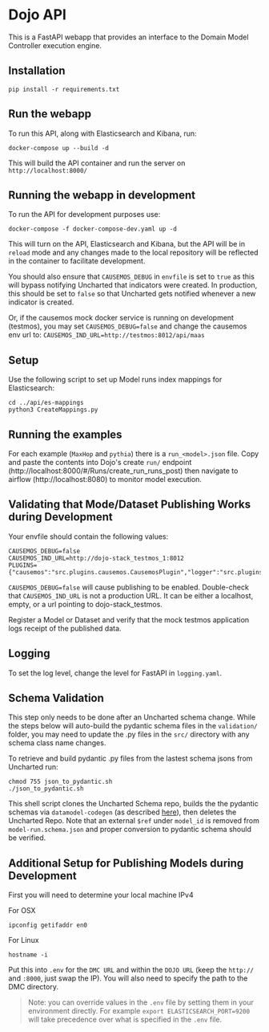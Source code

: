 # Dojo API

This is a FastAPI webapp that provides an interface to the Domain Model Controller execution engine.

## Installation

`pip install -r requirements.txt`

## Run the webapp

To run this API, along with Elasticsearch and Kibana, run:

```
docker-compose up --build -d

```

This will build the API container and run the server on `http://localhost:8000/`

## Running the webapp in development

To run the API for development purposes use:

```
docker-compose -f docker-compose-dev.yaml up -d
```

This will turn on the API, Elasticsearch and Kibana, but the API will be in `reload` mode and any changes made to the local repository will be reflected in the container to facilitate development.

You should also ensure that `CAUSEMOS_DEBUG` in `envfile` is set to `true` as this will bypass notifying Uncharted that indicators were created. In production, this should be set to `false` so that Uncharted gets notified whenever a new indicator is created.

Or, if the causemos mock docker service is running on development (testmos), you may set `CAUSEMOS_DEBUG=false` and change the causemos env url to: `CAUSEMOS_IND_URL=http://testmos:8012/api/maas`

## Setup

Use the following script to set up Model runs index mappings for Elasticsearch:

```
cd ../api/es-mappings
python3 CreateMappings.py
```

## Running the examples

For each example (`MaxHop` and `pythia`) there is a `run_<model>.json` file. Copy and paste the contents into Dojo's create `run/` endpoint (http://localhost:8000/#/Runs/create_run_runs_post) then navigate to airflow (http://localhost:8080) to monitor model execution.

## Validating that Mode/Dataset Publishing Works during Development

Your envfile should contain the following values:

```
CAUSEMOS_DEBUG=false
CAUSEMOS_IND_URL=http://dojo-stack_testmos_1:8012
PLUGINS={"causemos":"src.plugins.causemos.CausemosPlugin","logger":"src.plugins.logging.LoggingPlugin","sync":"src.plugins.sync.SyncPlugin"}
```

`CAUSEMOS_DEBUG=false` will cause publishing to be enabled. Double-check that `CAUSEMOS_IND_URL` is not a production URL. It can be either a localhost, empty, or a url pointing to dojo-stack_testmos.

Register a Model or Dataset and verify that the mock testmos application logs receipt of the published data.

## Logging

To set the log level, change the level for FastAPI in `logging.yaml`. 

## Schema Validation

This step only needs to be done after an Uncharted schema change. While the steps below will auto-build the pydantic schema files in the `validation/` folder, you may need to update the .py files in the `src/` directory with any schema class name changes.

To retrieve and build pydantic .py files from the lastest schema jsons from Uncharted run:

```
chmod 755 json_to_pydantic.sh
./json_to_pydantic.sh
``` 
This shell script clones the Uncharted Schema repo, builds the the pydantic schemas via `datamodel-codegen` (as described [here](https://pydantic-docs.helpmanual.io/datamodel_code_generator/)), then deletes the Uncharted Repo.  Note that an external `$ref` under `model_id` is removed from `model-run.schema.json` and proper conversion to pydantic schema should be verified.

## Additional Setup for Publishing Models during Development

First you will need to determine your local machine IPv4

For OSX
```
ipconfig getifaddr en0
```
For Linux
```
hostname -i
```

Put this into `.env` for the `DMC URL` and within the `DOJO URL` (keep the `http://` and `:8000`, just swap the IP). You will also need to specify the path to the DMC directory.

> Note: you can override values in the `.env` file by setting them in your environment directly. For example `export ELASTICSEARCH_PORT=9200` will take precedence over what is specified in the `.env` file.

